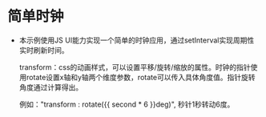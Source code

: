 # 简单时钟<a name="ZH-CN_TOPIC_0000001160407657"></a>

-   本示例使用JS UI能力实现一个简单的时钟应用，通过setInterval实现周期性实时刷新时间。

    transform：css的动画样式，可以设置平移/旋转/缩放的属性。时钟的指针使用rotate设置x轴和y轴两个维度参数，rotate可以传入具体角度值。指针旋转角度通过计算得出。

    例如："transform : rotate\(\{\{ second \* 6 \}\}deg\)", 秒针1秒转动6度。
